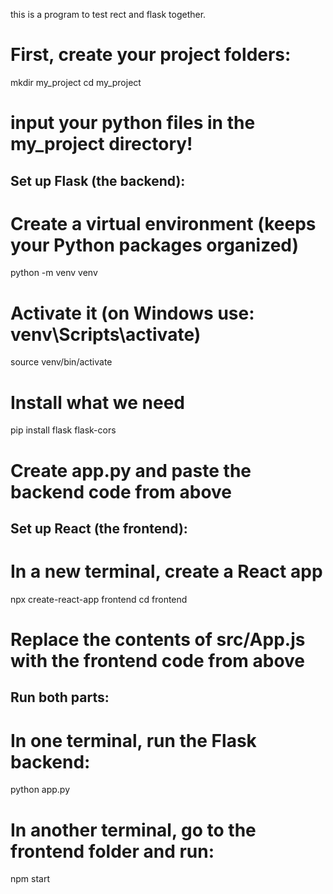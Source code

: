 this is a program to test rect and flask together. 



# First, create your project folders:
mkdir my_project
cd my_project

# input your python files in the my_project directory!

## Set up Flask (the backend):
# Create a virtual environment (keeps your Python packages organized)
python -m venv venv

# Activate it (on Windows use: venv\Scripts\activate)
source venv/bin/activate

# Install what we need
pip install flask flask-cors

# Create app.py and paste the backend code from above

## Set up React (the frontend):
# In a new terminal, create a React app
npx create-react-app frontend
cd frontend

# Replace the contents of src/App.js with the frontend code from above


## Run both parts:
# In one terminal, run the Flask backend:
python app.py

# In another terminal, go to the frontend folder and run:
npm start